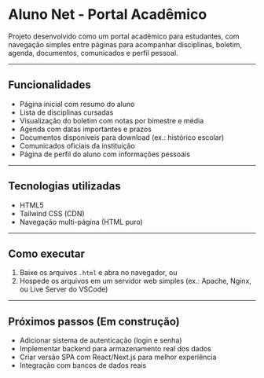 # Aluno Net - Portal Acadêmico

Projeto desenvolvido como um portal acadêmico para estudantes, com navegação simples entre páginas para acompanhar disciplinas, boletim, agenda, documentos, comunicados e perfil pessoal.

---

## Funcionalidades

- Página inicial com resumo do aluno
- Lista de disciplinas cursadas
- Visualização do boletim com notas por bimestre e média
- Agenda com datas importantes e prazos
- Documentos disponíveis para download (ex.: histórico escolar)
- Comunicados oficiais da instituição
- Página de perfil do aluno com informações pessoais

---

## Tecnologias utilizadas

- HTML5
- Tailwind CSS (CDN)
- Navegação multi-página (HTML puro)

---

## Como executar

1. Baixe os arquivos `.html` e abra no navegador, ou  
2. Hospede os arquivos em um servidor web simples (ex.: Apache, Nginx, ou Live Server do VSCode)

---

## Próximos passos (Em construção)

- Adicionar sistema de autenticação (login e senha)  
- Implementar backend para armazenamento real dos dados  
- Criar versão SPA com React/Next.js para melhor experiência  
- Integração com bancos de dados reais


